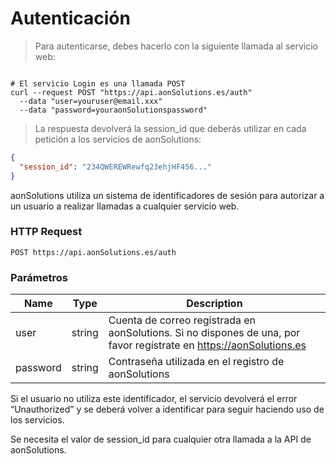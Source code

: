 # Autenticación

> Para autenticarse, debes hacerlo con la siguiente llamada al servicio web:

```shell

# El servicio Login es una llamada POST
curl --request POST "https://api.aonSolutions.es/auth"
  --data "user=youruser@email.xxx"
  --data "password=youraonSolutionspassword"
```

> La respuesta devolverá la session_id que deberás utilizar en cada petición a los servicios de aonSolutions:

```json
{
  "session_id": "234QWEREWRewfq23ehjHF456..."
}
```

aonSolutions utiliza un sistema de identificadores de sesión para autorizar a un usuario a realizar llamadas a cualquier servicio web.

### HTTP Request

`POST https://api.aonSolutions.es/auth`

### Parámetros

| Name |  Type  | Description |
|------|--------|-------------|
| user | string | Cuenta de correo registrada en aonSolutions. Si no dispones de una, por favor regístrate en https://aonSolutions.es |
| password | string | Contraseña utilizada en el registro de aonSolutions |

Si el usuario no utiliza este identificador, el servicio devolverá el error “Unauthorized” y se deberá volver a identificar para seguir haciendo uso de los servicios.

<aside class="notice">Se necesita el valor de session_id para cualquier otra llamada a la API de aonSolutions.</aside>
